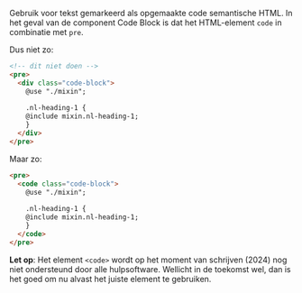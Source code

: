 <!-- @license CC0-1.0 -->

Gebruik voor tekst gemarkeerd als opgemaakte code semantische HTML. In het geval van de component Code Block is dat het HTML-element `code`
in combinatie met `pre`.

Dus niet zo:

```html
<!-- dit niet doen -->
<pre>
  <div class="code-block">
    @use "./mixin";
    
    .nl-heading-1 {
    @include mixin.nl-heading-1;
    }
  </div>
</pre>
```

Maar zo:

```html
<pre>
  <code class="code-block">
    @use "./mixin";
  
    .nl-heading-1 {
    @include mixin.nl-heading-1;
    }
  </code>
</pre>
```

**Let op**: Het element `<code>` wordt op het moment van schrijven (2024) nog niet ondersteund door alle hulpsoftware. Wellicht in de toekomst wel, dan is het goed om nu alvast het juiste element te gebruiken.
